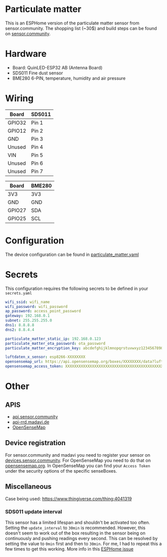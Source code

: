 # Particulate matter

This is an ESPHome version of the particulate matter sensor from sensor.community. The shopping list (~30$) and build steps can be found on [sensor.community](https://sensor.community/en/sensors/airrohr/).

# Hardware

- Board: QuinLED-ESP32 AB (Antenna Board)
- SDS011 Fine dust sensor
- BME280 6-PIN, temperature, humidity and air pressure

# Wiring

| Board  | SDS011 |
| ------ | ------ |
| GPIO32 | Pin 1  |
| GPIO12 | Pin 2  |
| GND    | Pin 3  |
| Unused | Pin 4  |
| VIN    | Pin 5  |
| Unused | Pin 6  |
| Unused | Pin 7  |

| Board  | BME280 |
| ------ | ------ |
| 3V3    | 3V3    |
| GND    | GND    |
| GPIO27 | SDA    |
| GPIO25 | SCL    |

# Configuration

The device configuration can be found in [particulate_matter.yaml](../particulate_matter.yaml)

# Secrets

This configuration requires the following secrets to be defined in your `secrets.yaml`

```yaml
wifi_ssid: wifi_name
wifi_password: wifi_password
ap_password: access_point_password
gateway: 192.168.0.1
subnet: 255.255.255.0
dns1: 8.8.8.8
dns2: 8.8.4.4

particulate_matter_static_ip: 192.168.0.123
particulate_matter_ota_password: ota_password
particulate_matter_encryption_key: abcdefghijklmnopqrstuvwxyz1234567890ABCDEFG=

luftdaten_x_sensor: esp8266-XXXXXXXX
opensensemap_url: https://api.opensensemap.org/boxes/XXXXXXXX/data?luftdaten=1
opensensemap_access_token: XXXXXXXXXXXXXXXXXXXXXXXXXXXXXXXXXXXXXXXXXXXXXXXX
```

# Other

## APIS

- [api.sensor.community](https://github.com/opendata-stuttgart/meta/wiki/EN-APIs)
- [api-rrd.madavi.de](https://github.com/opendata-stuttgart/meta/wiki/EN-APIs)
- [OpenSenseMap](https://docs.opensensemap.org/#api-Measurements-postNewMeasurements)

## Device registration

For sensor.community and madavi you need to register your sensor on [devices.sensor.community](https://devices.sensor.community/). For OpenSenseMap you need to do that on [opensensemap.org](https://opensensemap.org/account).
In OpenSenseMap you can find your `Access Token` under the security options of the specific senseBoxes.

## Miscellaneous

Case being used: https://www.thingiverse.com/thing:4041319

### SDS011 update interval

This sensor has a limited lifespan and shouldn't be activated too often. Setting the `update_interval` to `30min` is recommended. However, this doesn't seem to work out of the box resulting in the sensor being on continuously and pushing readings every second. This can be resolved by setting the value to `0min` first and then to `30min`. For me, I had to repeat this a few times to get this working. More info in this [ESPHome issue](https://github.com/esphome/issues/issues/1144)
